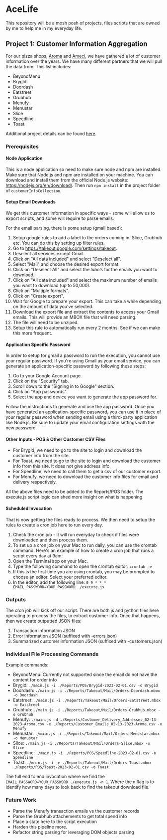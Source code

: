 # AceLife

This repository will be a mosh posh of projects, files scripts that are owned by me to help me in my everyday life.

## Project 1: Customer Information Aggregation

For our pizza shops, [Aroma](http://aromapizzaandpasta.com/) and [Ameci](http://amecilakeforest.com/), 
we have gathered a lot of customer information over the years. We have many different partners that we will pull the data from.
This list includes:
- BeyondMenu
- Brygid
- Doordash
- Eatstreet
- Grubhub
- Menufy
- Menustar
- Slice
- Speedline
- Toast

Additional project details can be found [here](https://docs.google.com/document/d/1SY-x9IjD4EF6XFukgUbjEhsaYp_CBOY1gGCEC3FQk6c/edit?usp=sharing).


### Prerequisites

#### Node Application

This is a node application so need to make sure node and npm are installed. Make sure that Node.js and npm are installed on your machine. You can download and install them from the official Node.js website: https://nodejs.org/en/download/. Then run `npm install` in the project folder of `customerInfoCollection`.

#### Setup Email Downloads

We get this customer information in specific ways - some will allow us to export scripts, and some will require to parse emails.

For the email parsing, there is some setup (gmail based):
1. Setup google rules to add a label to the orders coming in: Slice, Grubhub etc. You can do this by setting up filter rules.
2. Go to https://takeout.google.com/settings/takeout.
3. Deselect all services except Gmail.
4. Click on "All data included" and select "Deselect all".
5. Select "Mail" and choose the desired export format.
6. Click on "Deselect All" and select the *labels* for the emails you want to download.
7. Click on "All data included" and select the maximum number of emails you want to download (up to 50,000).
8. Click on "Multiple formats".
9. Click on "Create export".
10. Wait for Google to prepare your export. This can take a while depending on the amount of data you've selected.
11. Download the export file and extract the contents to access your Gmail emails. This will provide an MBOX file that will need parsing.
12. The file will need to be unziped.
13. Setup this rule to automatically run every 2 months. See if we can make this more frequent.

#### Application Specific Password
In order to setup for gmail a password to run the execution, you cannot use your regular password.
If you're using Gmail as your email service, you can generate an application-specific password by following these steps:

1. Go to your Google Account page.
2. Click on the "Security" tab.
3. Scroll down to the "Signing in to Google" section.
4. Click on "App passwords".
5. Select the app and device you want to generate the app password for.

Follow the instructions to generate and use the app password.
Once you have generated an application-specific password, you can use it in place of your regular password when sending email using a third-party application like Node.js. Be sure to update your email configuration settings with the new password.

#### Other Inputs - POS & Other Customer CSV Files

- For Brygid, we need to go to the site to login and download the customer info from the site.
- For Toast, we need to go to the site to login and download the customer info from this site. It does not give address info.
- For Speedline, we need to call them to get a csv of our customer export.
- For Menufy, we need to download the customer info files for email and delivery respectively.

All the above files need to be added to the Reports/POS folder. The execute.js script logic can shed more insight on what is happening.

#### Scheduled Invocation

That is now getting the files ready to process. We then need to setup the rules to create a cron job here to run every day.
1. Check the cron job - it will run everyday to check if files were downloaded and then process them.
2. To set up a cron job on your Mac to run daily, you can use the crontab command. Here's an example of how to create a cron job that runs a script every day at 9am:
3. Open the Terminal app on your Mac.
4. Type the following command to open the crontab editor: `crontab -e`
5. If this is the first time you are using crontab, you may be prompted to choose an editor. Select your preferred editor.
6. In the editor, add the following line: `0 9 * * * EMAIL_PASSWORD=YOUR_PASSWORD ./execute.js`

### Outputs

The cron job will kick off our script. There are both js and python files here operating to process the files, to extract customer info.
Once that happens, then we create outputted JSON files:
1. Transaction information JSON
2. Error information JSON (suffixed with -errors.json)
3. Summarized customer information JSON (suffixed with -customers.json)

### Individual File Processing Commands

Example commands:
- BeyondMenu: Currently not supported since the email do not have the content for order info
- Brygid: `./main.js -i ./Reports/POS/Brygid-2023-02-01.csv -o Brygid`
- Doordash: `./main.js -i ./Reports/Takeout/Mail/Orders-Doordash.mbox -o Doordash`
- Eatstreet: `./main.js -i ./Reports/Takeout/Mail/Orders-Eatstreet.mbox -o Eatstreet`
- Grubhub: `./main.js -i ./Reports/Takeout/Mail/Orders-Grubhub.mbox -o Grubhub`
- Menufy: `./main.js -d ./Reports/Customer_Delivery_Addresses_02-13-2023-Aroma.csv -e ./Reports/Customer_Emails_02-13-2023-Aroma.csv -o Menufy`
- Menustar: `./main.js -i ./Reports/Takeout/Mail/Orders-Menustar.mbox -o Menustar`
- Slice: `./main.js -i ./Reports/Takeout/Mail/Orders-Slice.mbox -o Slice`
- Speedline: `./main.js -i ./Reports/POS/Speedline-2023-02-01.csv -o Speedline`
- Toast: `./main.js -i -e ./Reports/Takeout/Mail/Orders-Toast.mbox ./Reports/POS/Toast-2023-02-01.csv -o Toast`

The full end to end invocation where we find the `EMAIL_PASSWORD=YOUR_PASSWORD ./execute.js -n 1`. Where the `n` flag is to identify how many days to look back to find the takeout download file.

### Future Work
- Parse the Menufy transaction emails vs the customer records
- Parse the Grubhub attachements to get total spend info
- Place a state here to the script execution
- Harden this pipeline more.
- Refactor string parsing for leveraging DOM objects parsing